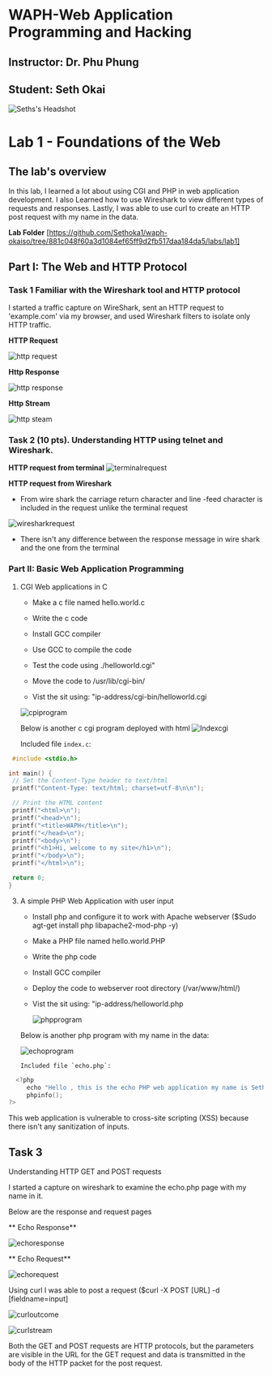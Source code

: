 # WAPH-Web Application Programming and Hacking

## Instructor: Dr. Phu Phung

## Student: Seth Okai

![Seths's Headshot](Images/headshot.jpg)

# Lab 1 - Foundations of the Web 

## The lab's overview

In this lab, I learned a lot about using CGI and PHP in web application development. I also Learned how to use Wireshark to view different types of requests and responses. Lastly, I was able to use curl to create an HTTP post request with my name in the data.

**Lab Folder**
[https://github.com/Sethoka1/waph-okaiso/tree/881c048f60a3d1084ef65ff9d2fb517daa184da5/labs/lab1]

## Part I: The Web and HTTP Protocol

### Task 1  Familiar with the Wireshark tool and HTTP protocol
I started a traffic capture on WireShark, sent an HTTP request to 'example.com' via my browser, and used Wireshark filters to isolate only HTTP traffic.

**HTTP Request**

![http request](Images/httprequest.jpg)


**Http Response**

![http response](Images/httpresponse.jpg)

**Http Stream**

![http steam](Images/httpstream.jpg)

      
### Task 2 (10 pts). Understanding HTTP using telnet and Wireshark.

**HTTP request from terminal**
![terminalrequest](Images/terminalrequest.jpg)

**HTTP request from Wireshark**

- From wire shark the carriage return character and line -feed character is included in the request unlike the terminal request

![wiresharkrequest](Images/wiresharkrequest.jpg)

- There isn't any difference between the response message in wire shark and the one from the terminal



### Part II: Basic Web Application Programming

   1.  CGI Web applications in C
       - Make a c file named hello.world.c
         
       - Write the c code
         
       - Install GCC compiler
     
       - Use GCC to compile the code
         
       - Test the code using ./helloworld.cgi"
         
       - Move the code to /usr/lib/cgi-bin/
         
       - Vist the sit using: "ip-address/cgi-bin/helloworld.cgi
     
        ![cpiprogram](Images/cgiprogram.jpg)

       
       Below is another c cgi program deployed with html
       ![Indexcgi](Images/indexcgi)

         Included file `index.c`:
   ```C
    #include <stdio.h>

int main() {
    // Set the Content-Type header to text/html
    printf("Content-Type: text/html; charset=utf-8\n\n");

    // Print the HTML content
    printf("<html>\n");
    printf("<head>\n");
    printf("<title>WAPH</title>\n");
    printf("</head>\n");
    printf("<body>\n");
    printf("<h1>Hi, welcome to my site</h1>\n");
    printf("</body>\n");
    printf("</html>\n");

    return 0;
}
   ```

       
   3.  A simple PHP Web Application with user input
       - Install php and configure it to work with Apache webserver ($Sudo agt-get install php libapache2-mod-php -y)
       
       - Make a PHP file named hello.world.PHP
         
       - Write the php code
         
       - Install GCC compiler
         
       - Deploy the code to webserver root directory (/var/www/html/)
         
       - Vist the sit using: "ip-address/helloworld.php
         
         ![phpprogram](Images/phpprogram.jpg)

       Below is another php program with  my name in the data:
       
       ![echoprogram](Images/echoprogram.jpg)

       

           Included file `echo.php`:
   ```C
     <?php
        echo "Hello , this is the echo PHP web application my name is Seth Okai,";
        phpinfo();
?>

   ```

This web application is vulnerable to cross-site scripting (XSS) because there isn't any sanitization of inputs.


## Task 3

  Understanding HTTP GET and POST requests

  I started a capture on wireshark to examine the echo.php page with my name in it.

  Below are the response and request pages

  ** Echo Response**

 ![echoresponse](Images/echoresponse.jpg)

   ** Echo Request**

  ![echorequest](Images/echorequest.jpg)

Using curl I was able to post a request ($curl -X POST [URL] -d [fieldname=input]
      
![curloutcome](Images/curloutcome.jpg)

![curlstream](Images/curlstream.jpg)

Both the GET and POST requests are HTTP protocols, but the parameters are visible in the URL for the GET request and data is transmitted in the body of the HTTP packet for the post request.



